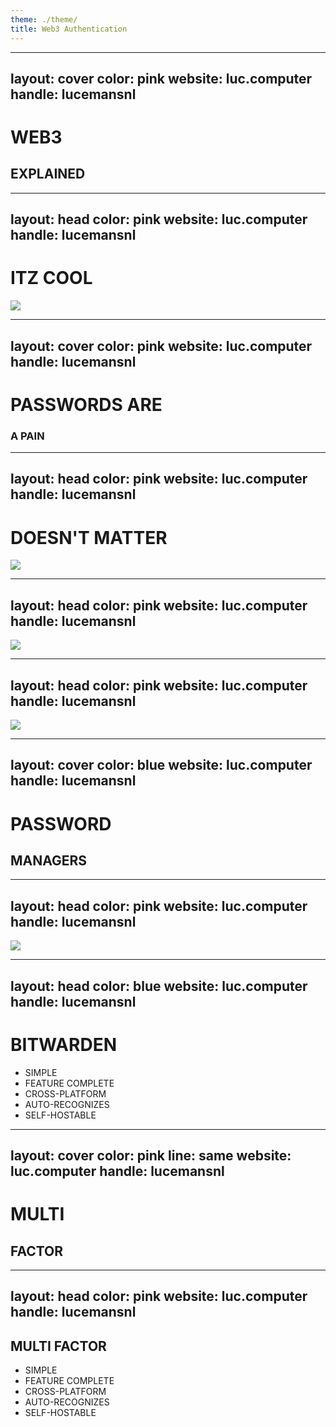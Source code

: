 ```yaml
---
theme: ./theme/
title: Web3 Authentication
---
```


---
layout: cover
color: pink
website: luc.computer
handle: lucemansnl
---

# WEB3
## EXPLAINED

<!--
Welcome to my presentation I guess
-->

---
layout: head
color: pink
website: luc.computer
handle: lucemansnl
---

# ITZ COOL

<img src="/assets/cool.png" />

---
layout: cover
color: pink
website: luc.computer
handle: lucemansnl
---

<v-click>
<h1>PASSWORDS ARE</h1>
</v-click>
<v-click>
<h3>A PAIN</h3>
</v-click>

---
layout: head
color: pink
website: luc.computer
handle: lucemansnl
---

# DOESN'T MATTER

<img src="assets/if_they_are_here.png" />

---
layout: head
color: pink
website: luc.computer
handle: lucemansnl
---

<img src="assets/or_here.png" />

---
layout: head
color: pink
website: luc.computer
handle: lucemansnl
---

<img src="assets/or_in_bitwarden.png" />

---
layout: cover
color: blue
website: luc.computer
handle: lucemansnl
---

<h1>PASSWORD</h1>
<h2>MANAGERS</h2>

---
layout: head
color: pink
website: luc.computer
handle: lucemansnl
---

<img src="assets/password_managers.png" />

---
layout: head
color: blue
website: luc.computer
handle: lucemansnl
---

# BITWARDEN

<ul>
    <v-click><li>SIMPLE</li></v-click>
    <v-click><li>FEATURE COMPLETE</li></v-click>
    <v-click><li>CROSS-PLATFORM</li></v-click>
    <v-click><li>AUTO-RECOGNIZES</li></v-click>
    <v-click><li>SELF-HOSTABLE</li></v-click>
</ul>

---
layout: cover
color: pink
line: same
website: luc.computer
handle: lucemansnl
---

<h1>MULTI</h1>
<h2>FACTOR</h2>

---
layout: head
color: pink
website: luc.computer
handle: lucemansnl
---

## MULTI FACTOR

<ul>
    <v-click><li>SIMPLE</li></v-click>
    <v-click><li>FEATURE COMPLETE</li></v-click>
    <v-click><li>CROSS-PLATFORM</li></v-click>
    <v-click><li>AUTO-RECOGNIZES</li></v-click>
    <v-click><li>SELF-HOSTABLE</li></v-click>
</ul>
